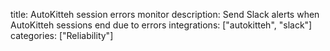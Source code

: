 title: AutoKitteh session errors monitor
description: Send Slack alerts when AutoKitteh sessions end due to errors
integrations: ["autokitteh", "slack"]
categories: ["Reliability"]
